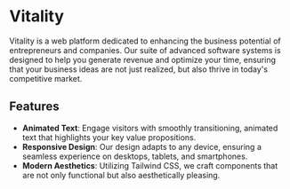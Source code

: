 # Vitality

Vitality is a web platform dedicated to enhancing the business potential of entrepreneurs and companies. Our suite of advanced software systems is designed to help you generate revenue and optimize your time, ensuring that your business ideas are not just realized, but also thrive in today's competitive market.

## Features

- **Animated Text**: Engage visitors with smoothly transitioning, animated text that highlights your key value propositions.
- **Responsive Design**: Our design adapts to any device, ensuring a seamless experience on desktops, tablets, and smartphones.
- **Modern Aesthetics**: Utilizing Tailwind CSS, we craft components that are not only functional but also aesthetically pleasing.

